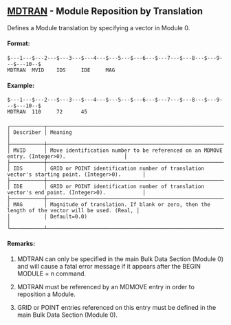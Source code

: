 ## [MDTRAN](https://help.hexagonmi.com/bundle/MSC_Nastran_2022.4/page/Nastran_Combined_Book/qrg/bulkno/TOC.MDTRAN.xhtml) - Module Reposition by Translation

Defines a Module translation by specifying a vector in Module 0.

#### Format:<span></span>

```nastran
$---1---$---2---$---3---$---4---$---5---$---6---$---7---$---8---$---9---$---10--$
MDTRAN  MVID    IDS     IDE     MAG                                             
```
#### <span></span>

#### Example:<span></span>

```nastran
$---1---$---2---$---3---$---4---$---5---$---6---$---7---$---8---$---9---$---10--$
MDTRAN  110     72      45                                                      
```
#### <span></span>

```text
┌───────────┬────────────────────────────────────────────────────────────────────────────────────────────────┐
│ Describer │ Meaning                                                                                        │
├───────────┼────────────────────────────────────────────────────────────────────────────────────────────────┤
│ MVID      │ Move identification number to be referenced on an MDMOVE entry. (Integer>0).                   │
├───────────┼────────────────────────────────────────────────────────────────────────────────────────────────┤
│ IDS       │ GRID or POINT identification number of translation vector's starting point. (Integer>0).       │
├───────────┼────────────────────────────────────────────────────────────────────────────────────────────────┤
│ IDE       │ GRID or POINT identification number of translation vector's end point. (Integer>0).            │
├───────────┼────────────────────────────────────────────────────────────────────────────────────────────────┤
│ MAG       │ Magnitude of translation. If blank or zero, then the length of the vector will be used. (Real, │
│           │ Default=0.0)                                                                                   │
└───────────┴────────────────────────────────────────────────────────────────────────────────────────────────┘
```
#### Remarks:

1. MDTRAN can only be specified in the main Bulk Data Section (Module 0) and will cause a fatal error message if it appears after the BEGIN MODULE = n command.

2. MDTRAN must be referenced by an MDMOVE entry in order to reposition a Module.

3. GRID or POINT entries referenced on this entry must be defined in the main Bulk Data Section (Module 0).

